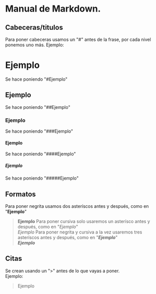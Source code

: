 # Manual de Markdown.
## Cabeceras/titulos
Para poner cabeceras usamos un "#" antes de la frase, por cada nivel ponemos uno más.
Ejemplo:
# Ejemplo
Se hace poniendo "#Ejemplo"
## Ejemplo
Se hace poniendo "##Ejemplo"
### Ejemplo
Se hace poniendo "###Ejemplo"
#### Ejemplo
Se hace poniendo "####Ejemplo"
##### Ejemplo
Se hace poniendo "#####Ejemplo"

## Formatos
Para poner negrita usamos dos asteríscos antes y después, como en "**Ejemplo**"   
>**Ejemplo**
Para poner cursiva solo usaremos un asterísco antes y después, como en "*Ejemplo*"   
>*Ejemplo*
Para poner negrita y cursiva a la vez usaremos tres asteríscos antes y después, como en "***Ejemplo***"   
>***Ejemplo***

## Citas
Se crean usando un ">" antes de lo que vayas a poner.  
Ejemplo:
> Ejemplo
